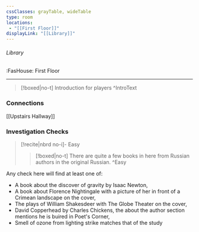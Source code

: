 ```yaml
---
cssClasses: grayTable, wideTable
type: room
locations:
 - "[[First Floor]]"
displayLink: "[[Library]]"
---
```

###### Library
<span class="sub2">:FasHouse: First Floor</span>

---

> [!boxed|no-t]
> Introduction for players
>^IntroText
	
### Connections
[[Upstairs Hallway]]

### Investigation Checks

> [!recite|nbrd no-i]- Easy
> <br>
> 
>> [!boxed|no-t]
>> There are quite a few books in here from Russian authors in the original Russian.
>^Easy

Any check here will find at least one of:
- A book about the discover of gravity by Isaac Newton,
- A book about Florence Nightingale with a picture of her in front of a Crimean landscape on the cover,
- The plays of William Shakesdeer with The Globe Theater on the cover,
- David Copperhead by Charles Chickens, the about the author section mentions he is buired in Poet's Corner,
- Smell of ozone from lighting strike matches that of the study

